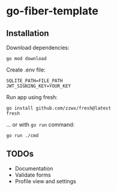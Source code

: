 # go-fiber-template

## Installation
Download dependencies:
```console
go mod download
```

Create .env file:
```dotenv
SQLITE_PATH=FILE_PATH
JWT_SIGNING_KEY=YOUR_KEY
```

Run app using fresh:
```console
go install github.com/zzwx/fresh@latest
fresh
```

... or with `go run` command:
```console
go run ./cmd
```

## TODOs
- Documentation
- Validate forms
- Profile view and settings
